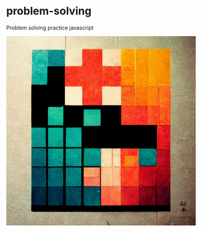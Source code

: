 
# problem-solving
Problem solving practice javascript

![](.extras/problem-solving-git-repo-1.png)
